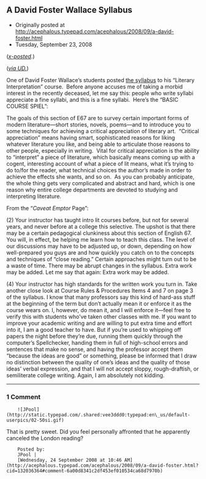 ## A David Foster Wallace Syllabus

 * Originally posted at http://acephalous.typepad.com/acephalous/2008/09/a-david-foster.html
 * Tuesday, September 23, 2008



([_x-posted_](http://www.thevalve.org/go/valve/article/a\_david\_foster\_wallace\_syllabus/).)

(_[via UD.](http://www.margaretsoltan.com/?p=4643)_)

One of David Foster Wallace’s students posted [the syllabus](http://alasophia.blogspot.com/2008/09/david-foster-wallaces-syllabus.html)
to his “Literary Interpretation” course.  Before anyone accuses me of
taking a morbid interest in the recently deceased, let me say this:
people who write syllabi appreciate a fine syllabi, and this is a fine
syllabi.  Here’s the “BASIC COURSE SPIEL”:

The goals of this section of E67 are to survey certain
important forms of modern literature—short stories, novels, poems—and
to introduce you to some techniques for achieving a critical
appreciation of literary art.  “Critical appreciation” means having
smart, sophisticated reasons for liking whatever literature you like,
and being able to articulate those reasons to other people, especially
in writing.  Vital for critical appreciation is the ability to
“interpret” a piece of literature, which basically means coming up with
a cogent, interesting account of what a piece of lit means, what it’s
trying to do to/for the reader, what technical choices the author’s
made in order to achieve the effects she wants, and so on.  As you can
probably anticipate, the whole thing gets very complicated and abstract
and hard, which is one reason why entire college departments are
devoted to studying and interpreting literature.

From the “_Caveat Emptor_ Page”:

(2) Your instructor has taught intro lit courses before,
but not for several years, and never before at a college this
selective. The upshot is that there may be a certain pedagogical
clunkiness about this section of English 67. You will, in effect, be
helping me learn how to teach this class. The level of our discussions
may have to be adjusted up, or down, depending on how well-prepared you
guys are and how quickly you catch on to the concepts and techniques of
“close reading.” Certain approaches might turn out to be a waste of
time. There may be abrupt changes in the syllabus. Extra work may be
added. Let me say that again: Extra work may be added.

(4) Your instructor has high standards for the written work you turn
in. Take another close look at Course Rules & Procedures Items 4
and 7 on page 3 of the syllabus. I know that many professors say this
kind of hard-ass stuff at the beginning of the term but don’t actually
mean it or enforce it as the course wears on. I, however, do mean it,
and I will enforce it—feel free to verify this with students who’ve
taken other classes with me. If you want to improve your academic
writing and are willing to put extra time and effort into it, I am a
good teacher to have. But if you’re used to whipping off papers the
night before they’re due, running them quickly through the computer’s
Spellchecker, handing them in full of high-school errors and sentences
that make no sense, and having the professor accept them “because the
ideas are good” or something, please be informed that I draw no
distinction between the quality of one’s ideas and the quality of those
ideas’ verbal expression, and that I will not accept sloppy,
rough-draftish, or semiliterate college writing. Again, I am absolutely
not kidding.
		

* * *

### 1 Comment 

		

                
[]()

	

		![JPool](http://static.typepad.com/.shared:vee3ddd0:typepad:en\_us/default-userpics/02-50si.gif)
	

	

		

That is pretty sweet.  Did you feel personally affronted that he apparently canceled the London reading?

	

		Posted by:
		JPool |
		[Wednesday, 24 September 2008 at 10:46 AM](http://acephalous.typepad.com/acephalous/2008/09/a-david-foster.html?cid=132036364#comment-6a00d8341c2df453ef010534ca68d7970b)

		

        
